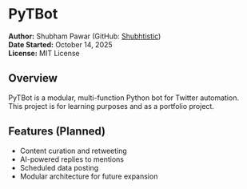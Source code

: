 # PyTBot

**Author:** Shubham Pawar (GitHub: [Shubhtistic](https://github.com/Shubhtistic))  
**Date Started:** October 14, 2025  
**License:** MIT License

## Overview
PyTBot is a modular, multi-function Python bot for Twitter automation.  
This project is for learning purposes and as a portfolio project.  

## Features (Planned)
- Content curation and retweeting
- AI-powered replies to mentions
- Scheduled data posting
- Modular architecture for future expansion
